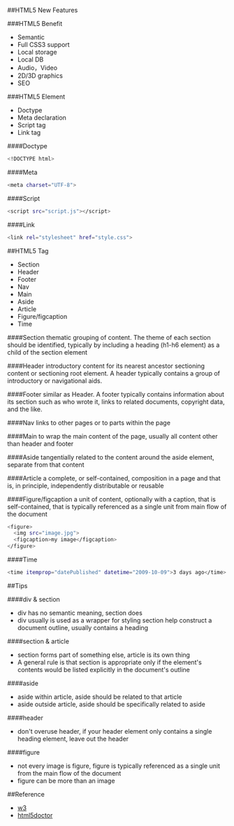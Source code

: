 ##HTML5 New Features

###HTML5 Benefit
  - Semantic
  - Full CSS3 support
  - Local storage
  - Local DB
  - Audio，Video
  - 2D/3D graphics
  - SEO

###HTML5 Element
  - Doctype
  - Meta declaration
  - Script tag
  - Link tag

####Doctype
```sh
<!DOCTYPE html>
```
####Meta
```sh
<meta charset="UTF-8">
```
####Script
```sh
<script src="script.js"></script>
```
####Link
```sh
<link rel="stylesheet" href="style.css">
```

##HTML5 Tag

  - Section
  - Header
  - Footer
  - Nav
  - Main
  - Aside
  - Article
  - Figure/figcaption
  - Time
  
####Section
thematic grouping of content. The theme of each section should be identified, typically by including a heading (h1-h6 element) as a child of the section element

####Header
introductory content for its nearest ancestor sectioning content or sectioning root element. A header typically contains a group of introductory or navigational aids.

####Footer
similar as Header. A footer typically contains information about its section such as who wrote it, links to related documents, copyright data, and the like.

####Nav
links to other pages or to parts within the page

####Main
to wrap the main content of the page, usually all content other than header and footer

####Aside
tangentially related to the content around the aside element, separate from that content

####Article
a complete, or self-contained, composition in a page and that is, in principle, independently distributable or reusable

####Figure/figcaption
a unit of content, optionally with a caption, that is self-contained, that is typically referenced as a single unit from main flow of the document
```sh
<figure>
  <img src="image.jpg">
  <figcaption>my image</figcaption>
</figure>
```

####Time
```sh
<time itemprop="datePublished" datetime="2009-10-09">3 days ago</time>
```

##Tips

####div & section
  - div has no semantic meaning, section does
  - div usually is used as a wrapper for styling
section help construct a document outline, usually contains a heading

####section & article
  - section forms part of something else, article is its own thing
  - A general rule is that section is appropriate only if the element's contents would be listed explicitly in the document's outline

####aside
  - aside within article, aside should be related to that article
  - aside outside article, aside should be specifically related to aside

####header
  - don't overuse header, if your header element only contains a single heading element, leave out the header

####figure
  - not every image is figure, figure is typically referenced as a single unit from the main flow of the document
  - figure can be more than an image

##Reference
  * [w3](http://www.w3.org/TR/2014/REC-html5-20141028/sections.html)
  * [html5doctor](http://html5doctor.com/)
